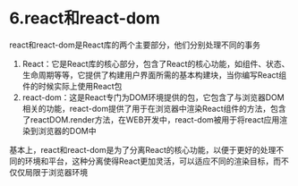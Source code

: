 # 6.react和react-dom

react和react-dom是React库的两个主要部分，他们分别处理不同的事务

1. React：它是React库的核心部分，包含了React的核心功能，如组件、状态、生命周期等等，它提供了构建用户界面所需的基本构建块，当你编写React组件的时候实际上使用React包
2. react-dom：这是React专门为DOM环境提供的包，它包含了与浏览器DOM相关的功能，react-dom提供了用于在浏览器中渲染React组件的方法，包含了reactDOM.render方法，在WEB开发中，react-dom被用于将react应用渲染到浏览器的DOM中

基本上，react和react-dom是为了分离React的核心功能，以便于更好的处理不同的环境和平台，这种分离使得React更加灵活，可以适应不同的渲染目标，而不仅仅局限于浏览器环境